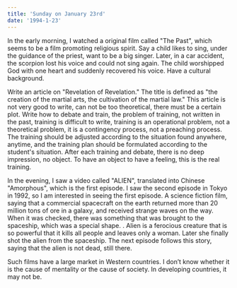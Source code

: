 ```yaml
---
title: 'Sunday on January 23rd'
date: '1994-1-23'
---
```

In the early morning, I watched a original film called "The Past", which seems to be a film promoting religious spirit. Say a child likes to sing, under the guidance of the priest, want to be a big singer. Later, in a car accident, the scorpion lost his voice and could not sing again. The child worshipped God with one heart and suddenly recovered his voice. Have a cultural background.

Write an article on "Revelation of Revelation." The title is defined as "the creation of the martial arts, the cultivation of the martial law." This article is not very good to write, can not be too theoretical, there must be a certain plot. Write how to debate and train, the problem of training, not written in the past, training is difficult to write, training is an operational problem, not a theoretical problem, it is a contingency process, not a preaching process. The training should be adjusted according to the situation found anywhere, anytime, and the training plan should be formulated according to the student's situation. After each training and debate, there is no deep impression, no object. To have an object to have a feeling, this is the real training.

In the evening, I saw a video called "ALIEN", translated into Chinese "Amorphous", which is the first episode. I saw the second episode in Tokyo in 1992, so I am interested in seeing the first episode. A science fiction film, saying that a commercial spacecraft on the earth returned more than 20 million tons of ore in a galaxy, and received strange waves on the way. When it was checked, there was something that was brought to the spaceship, which was a special shape. . Alien is a ferocious creature that is so powerful that it kills all people and leaves only a woman. Later she finally shot the alien from the spaceship. The next episode follows this story, saying that the alien is not dead, still there.

Such films have a large market in Western countries. I don’t know whether it is the cause of mentality or the cause of society. In developing countries, it may not be.